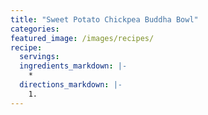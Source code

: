 ```yaml
---
title: "Sweet Potato Chickpea Buddha Bowl"
categories:
featured_image: /images/recipes/
recipe:
  servings: 
  ingredients_markdown: |-
    *
  directions_markdown: |-
    1.
---
```


